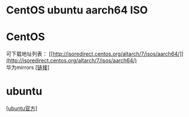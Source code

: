CentOS ubuntu aarch64 ISO
==============================

# CentOS
可下载地址列表：
[[http://isoredirect.centos.org/altarch/7/isos/aarch64/]](http://isoredirect.centos.org/altarch/7/isos/aarch64/)  
华为mirrors
[[链接]](https://mirrors.huaweicloud.com/centos-altarch/7.6.1810/isos/aarch64/)

# ubuntu

[[ubuntu官方]](http://cdimage.ubuntu.com/ubuntu/releases/18.04/release/)